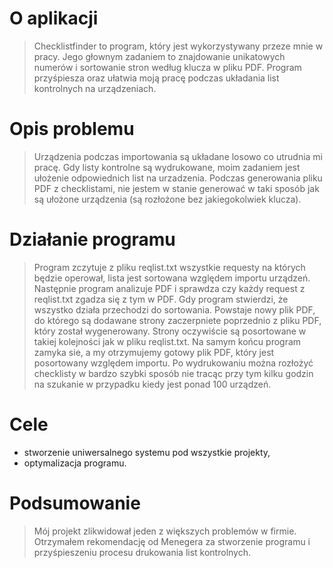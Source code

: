 # O aplikacji
> Checklistfinder to program, który jest wykorzystywany przeze mnie w pracy. Jego głownym zadaniem to znajdowanie unikatowych numerów i sortowanie stron według klucza w pliku PDF. Program przyśpiesza oraz ułatwia moją pracę podczas układania list kontrolnych na urządzeniach. 

# Opis problemu
> Urządzenia podczas importowania są układane losowo co utrudnia mi pracę. Gdy listy kontrolne są wydrukowane, moim zadaniem jest ułożenie odpowiednich list na urzadzenia. Podczas generowania pliku PDF z checklistami, nie jestem w stanie generować w taki sposób jak są ułożone urządzenia (są rozłożone bez jakiegokolwiek klucza).

# Działanie programu
> Program zczytuje z pliku reqlist.txt wszystkie requesty na których będzie operował, lista jest sortowana względem importu urządzeń. Następnie program analizuje PDF i sprawdza czy każdy request z reqlist.txt zgadza się z tym w PDF. Gdy program stwierdzi, że wszystko działa przechodzi do sortowania. Powstaje nowy plik PDF, do którego są dodawane strony zaczerpniete poprzednio z pliku PDF, który został wygenerowany. Strony oczywiście są posortowane w takiej kolejności jak w pliku reqlist.txt. Na samym końcu program zamyka sie, a my otrzymujemy gotowy plik PDF, który jest posortowany względem importu. Po wydrukowaniu można rozłożyć checklisty w bardzo szybki sposób nie tracąc przy tym kilku godzin na szukanie w przypadku kiedy jest ponad 100 urządzeń.

# Cele
-  stworzenie uniwersalnego systemu pod wszystkie projekty,
-  optymalizacja programu.

# Podsumowanie
> Mój projekt zlikwidował jeden z większych problemów w firmie. Otrzymałem rekomendację od Menegera za stworzenie programu i przyśpieszeniu procesu drukowania list kontrolnych.